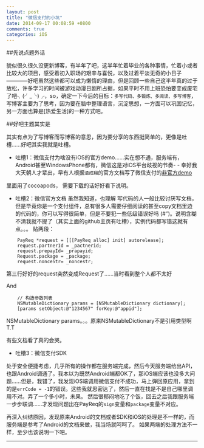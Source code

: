 ```yaml
---
layout: post
title: "微信支付的小坑"
date: 2014-09-17 00:08:59 +0800
comments: true
categories: iOS
---
```


##先说点题外话

貌似很久很久没更新博客，有半年了吧，这半年忙着毕业的各种事情，忙着小或者比较大的项目，感受着初入职场的艰辛与喜悦，以及过着平淡无奇的小日子————好吧虽然这些都可以成为懒惰的理由，但是回顾一些自己这半年真的过于放松，许多学习的时间被游戏动漫日剧所占据，如果平时不用上班恐怕要变成废宅了吧╮(╯_╰)╭，so，确定一下今后的目标：`多写代码、多锻炼、多阅读、多写博客`，写博客主要为了思考，因为要在脑中整理语言，沉淀思想，一方面可以巩固记忆，另一方面也算是[热爱生活]的一种方式吧。


##好吧主题其实是

其实有点为了写博客而写博客的意思，因为要分享的东西挺简单的，更像是吐槽……好吧其实我就是吐槽。

- 吐槽1：微信支付为啥没有iOS的官方demo……实在想不通，服务端有，Android甚至WindowsPhone都有，微信这是对iOS平台歧视的节奏- -
幸好我大天朝人才辈出，早有人根据`渣成翔`的官方文档写了微信支付的[非官方demo](https://github.com/gbammc/WechatPayDemo)

里面用了cocoapods， 需要下载的话好好看下说明。

- 吐槽2：微信官方文档
虽然我知道，也理解 写代码的人一般比较讨厌写文档，但是毕竟你是一个支付组件，总有很多人需要仔细阅读的甚至copy文档里边的代码的，你可以写得很简单，但是不要犯一些低级错误好吗 (#‵′)。说明含糊不清我就不提了（其实上面的github主页有吐槽），实例代码都写错这就有点。。。
贴两段：


``` objc
	PayReq *request = [[[PayReq alloc] init] autorelease]; 
	request.partnerId = _pactnerid;
	request.prepayId= _prapayid;
	Request.package = _package;
	request.nonceStr= _noncestr;
``` 

第三行好好的request突然变成Request了……当时看到整个人都不太好

And

``` objc
	// 构造参数列表
	NSMutableDictionary params = [NSMutableDictionary dictionary]; 
	[params setObject:@"1234567" forKey:@"appid"];
```

NSMutableDictionary params。。。原来NSMutableDictionary不是引用类型啊T.T

有些文档看了真的会哭。

- 吐槽3：微信支付SDK

处于安全便捷考虑，几乎所有的操作都在服务端完成，然后今天服务端给出API，也跟Android调通了。我本以为既然Android端都OK了，那iOS端应该也没多大问题……但是，我错了，我发现iOS端调用微信支付不成功，马上弹回原应用，拿到的是`errCode = -1`的错误。这些我就思密达了，然后一直在找是不是自己哪里调用不对。弄了一个多小时，未果。
然后很郁闷地吃了个饭，回去之后我跟服务端一步步联调……才发现问题出在PayReq的`sign`变量和`package`变量不对应。

再深入纠结原因，发现原来Android的文档或者SDK和iOS的处理是不一样的，而服务端是参考了Android的文档来做，我当场就呵呵了。
如果两端的处理方法不一样，至少也该说明一下吧。

- - -





